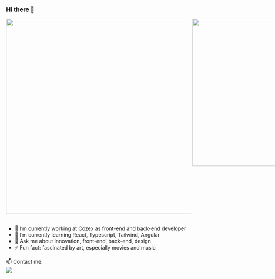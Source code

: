 ### Hi there 👋

<div style="display:flex;flex-direction:row">
<img width="530em" src="https://github-readme-stats.vercel.app/api?username=sergiolbarreto&show_icons=true&theme=dracula" alt=""/>
<img width="400em" align = "right" src="https://github-readme-stats.vercel.app/api/top-langs/?username=sergiolbarreto&layout=compact&theme=dracula" alt=""/>
</div>
<br>
  <div>
    <ul>
      <li>
        🔭 I’m currently working at Cozex as front-end and back-end developer
      </li>
      <li>
        🌱 I’m currently learning React, Typescript, Tailwind, Angular
      </li>
      <li>
        💬 Ask me about innovation, front-end, back-end, design
      </li>
      <li>
        ⚡ Fun fact: fascinated by art, especially movies and music
      </li>
    </ul>
  </div>
<div>
📫 Contact me:
  <br>
    <a href = "https://www.linkedin.com/in/s%C3%A9rgio-barreto-711661159/" align = "left">
      <img src = "https://img.shields.io/badge/-Linkedin-blue?style=flat&logo=linkedin&logoColor=white"/>
    </a>
</div>
